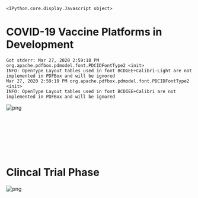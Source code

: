     <IPython.core.display.Javascript object>


# COVID-19 Vaccine Platforms in Development

    Got stderr: Mar 27, 2020 2:59:18 PM org.apache.pdfbox.pdmodel.font.PDCIDFontType2 <init>
    INFO: OpenType Layout tables used in font BCDGEE+Calibri-Light are not implemented in PDFBox and will be ignored
    Mar 27, 2020 2:59:19 PM org.apache.pdfbox.pdmodel.font.PDCIDFontType2 <init>
    INFO: OpenType Layout tables used in font BCDIEE+Calibri are not implemented in PDFBox and will be ignored
    



![png](Index_files/Index_2_1.png)


<pre>






</pre>



# Clincal Trial Phase


![png](Index_files/Index_4_0.png)

